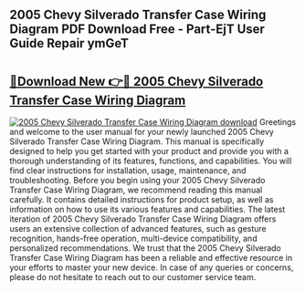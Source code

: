 ## 2005 Chevy Silverado Transfer Case Wiring Diagram PDF Download Free - Part-EjT User Guide Repair ymGeT

# <h2><a href="http://dflaj14.blite.top/?on=2005+Chevy+Silverado+Transfer+Case+Wiring+Diagram">🔗Download New 👉🔴 2005 Chevy Silverado Transfer Case Wiring Diagram</a></h2>

[![2005 Chevy Silverado Transfer Case Wiring Diagram download](https://i.imgur.com/lujVjoI.png)](http://dflaj14.blite.top/?on=2005+Chevy+Silverado+Transfer+Case+Wiring+Diagram)
Greetings and welcome to the user manual for your newly launched 2005 Chevy Silverado Transfer Case Wiring Diagram. This manual is specifically designed to help you get started with your product and provide you with a thorough understanding of its features, functions, and capabilities. You will find clear instructions for installation, usage, maintenance, and troubleshooting. Before you begin using your 2005 Chevy Silverado Transfer Case Wiring Diagram, we recommend reading this manual carefully. It contains detailed instructions for product setup, as well as information on how to use its various features and capabilities. The latest iteration of 2005 Chevy Silverado Transfer Case Wiring Diagram offers users an extensive collection of advanced features, such as gesture recognition, hands-free operation, multi-device compatibility, and personalized recommendations. We trust that the 2005 Chevy Silverado Transfer Case Wiring Diagram has been a reliable and effective resource in your efforts to master your new device. In case of any queries or concerns, please do not hesitate to reach out to our customer service team.

